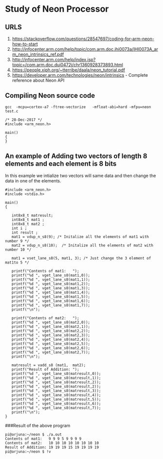 # Study of Neon Processor
## URLS
1. https://stackoverflow.com/questions/28547697/coding-for-arm-neon-how-to-start
1. http://infocenter.arm.com/help/topic/com.arm.doc.ihi0073a/IHI0073A_arm_neon_intrinsics_ref.pdf
1. http://infocenter.arm.com/help/index.jsp?topic=/com.arm.doc.dui0472j/chr1360928373893.html
1. https://people.xiph.org/~tterribe/daala/neon_tutorial.pdf
1. https://developer.arm.com/technologies/neon/intrinsics  - Complete reference about Neon API

## Compiling Neon source code
```
gcc  -mcpu=cortex-a7 -ftree-vectorize   -mfloat-abi=hard -mfpu=neon test.c

/* 28-Dec-2017 */
#include <arm_neon.h>

main()
{
}
```
## An example of Adding two vectors of length 8 elements and each element is 8 bits

In this example we intialize two vectors will same data and then change the data in one of the elements.
````
#include <arm_neon.h>
#include <stdio.h>

main()
{

   int8x8_t matresult;
   int8x8_t mat1 ;
   int8x8_t mat2 ;
   int i ;
   int result ;
   mat1 = vdup_n_s8(9); /* Initalize all the elements of mat1 with  number 9 */
   mat2 = vdup_n_s8(10);  /* Initalize all the elements of mat2 with  number 10 */

   mat1 = vset_lane_s8(5, mat1, 3); /* Just change the 3 element of mat1to 5 */

   printf("Contents of mat1:   ");
   printf("%d ", vget_lane_s8(mat1,0));
   printf("%d ", vget_lane_s8(mat1,1));
   printf("%d ", vget_lane_s8(mat1,2));
   printf("%d ", vget_lane_s8(mat1,3));
   printf("%d ", vget_lane_s8(mat1,4));
   printf("%d ", vget_lane_s8(mat1,5));
   printf("%d ", vget_lane_s8(mat1,6));
   printf("%d ", vget_lane_s8(mat1,7));
   printf("\n");

   printf("Contents of mat2:   ");
   printf("%d ", vget_lane_s8(mat2,0));
   printf("%d ", vget_lane_s8(mat2,1));
   printf("%d ", vget_lane_s8(mat2,2));
   printf("%d ", vget_lane_s8(mat2,3));
   printf("%d ", vget_lane_s8(mat2,4));
   printf("%d ", vget_lane_s8(mat2,5));
   printf("%d ", vget_lane_s8(mat2,6));
   printf("%d ", vget_lane_s8(mat2,7));
   printf("\n");

   matresult = vadd_s8 (mat1,  mat2);
   printf("Result of Addition: ");
   printf("%d ", vget_lane_s8(matresult,0));
   printf("%d ", vget_lane_s8(matresult,1));
   printf("%d ", vget_lane_s8(matresult,2));
   printf("%d ", vget_lane_s8(matresult,2));
   printf("%d ", vget_lane_s8(matresult,3));
   printf("%d ", vget_lane_s8(matresult,4));
   printf("%d ", vget_lane_s8(matresult,5));
   printf("%d ", vget_lane_s8(matresult,6));
   printf("%d ", vget_lane_s8(matresult,7));
   printf("\n");
}
````
###Result of the above program
````
pi@arjuna:~/neon $ ./a.out
Contents of mat1:   9 9 9 5 9 9 9 9
Contents of mat2:   10 10 10 10 10 10 10 10
Result of Addition: 19 19 19 15 19 19 19 19
pi@arjuna:~/neon $ !v
````
